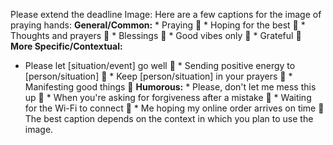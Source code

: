 Please extend the deadline
Image: Here are a few captions for the image of praying hands:
**General/Common:** * Praying 🙏 * Hoping for the best 🙏 * Thoughts and prayers
🙏 * Blessings 🙏 * Good vibes only 🙏 * Grateful 🙏 **More Specific/Contextual:**
* Please let [situation/event] go well 🙏 * Sending positive energy to
[person/situation] 🙏 * Keep [person/situation] in your prayers 🙏 * Manifesting
good things 🙏 **Humorous:** * Please, don't let me mess this up 🙏 * When
you're asking for forgiveness after a mistake 🙏 * Waiting for the Wi-Fi to
connect 🙏 * Me hoping my online order arrives on time 🙏 The best caption
depends on the context in which you plan to use the image.